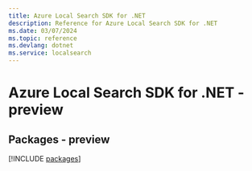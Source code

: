 ```yaml
---
title: Azure Local Search SDK for .NET
description: Reference for Azure Local Search SDK for .NET
ms.date: 03/07/2024
ms.topic: reference
ms.devlang: dotnet
ms.service: localsearch
---
```

# Azure Local Search SDK for .NET - preview
## Packages - preview
[!INCLUDE [packages](local-search-index.md)]